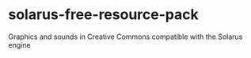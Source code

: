 # solarus-free-resource-pack
Graphics and sounds in Creative Commons compatible with the Solarus engine

